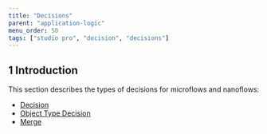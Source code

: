 ```yaml
---
title: "Decisions"
parent: "application-logic"
menu_order: 50
tags: ["studio pro", "decision", "decisions"]
---
```


## 1 Introduction
This section describes the types of decisions for microflows and nanoflows:

* [Decision](decision)
* [Object Type Decision](object-type-decision)
* [Merge](merge)
